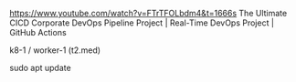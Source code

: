 https://www.youtube.com/watch?v=FTrTFOLbdm4&t=1666s
The Ultimate CICD Corporate DevOps Pipeline Project | Real-Time DevOps Project | GitHub Actions

k8-1 / worker-1 (t2.med)

sudo apt update
